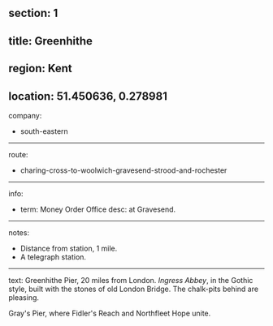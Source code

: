 section: 1
----
title: Greenhithe
----
region: Kent
----
location: 51.450636, 0.278981
----
company:
- south-eastern
----
route:
- charing-cross-to-woolwich-gravesend-strood-and-rochester
----
info:
- term: Money Order Office
  desc: at Gravesend.
----
notes:
- Distance from station, 1 mile.
- A telegraph station.
----
text: Greenhithe Pier, 20 miles from London. *Ingress Abbey*, in the Gothic style, built with the stones of old London Bridge. The chalk-pits behind are pleasing.

Gray's Pier, where Fidler's Reach and Northfleet Hope unite.

